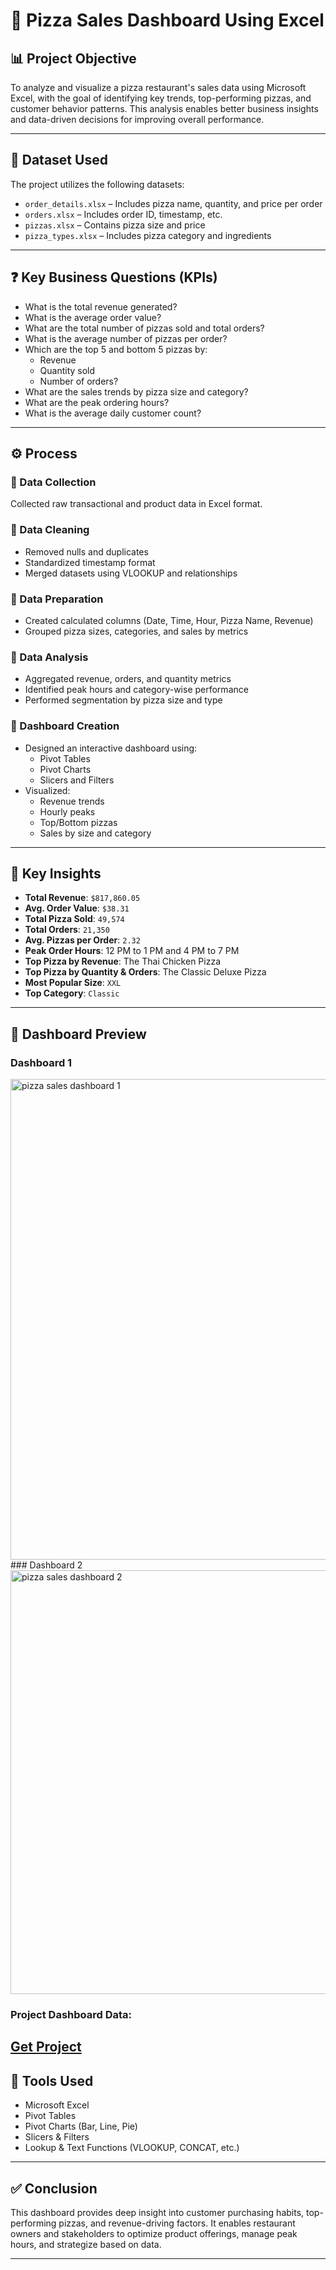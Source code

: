 # 🍕 Pizza Sales Dashboard Using Excel

## 📊 Project Objective

To analyze and visualize a pizza restaurant's sales data using Microsoft Excel, with the goal of identifying key trends, top-performing pizzas, and customer behavior patterns. This analysis enables better business insights and data-driven decisions for improving overall performance.

---

## 📁 Dataset Used

The project utilizes the following datasets:

- `order_details.xlsx` – Includes pizza name, quantity, and price per order
- `orders.xlsx` – Includes order ID, timestamp, etc.
- `pizzas.xlsx` – Contains pizza size and price
- `pizza_types.xlsx` – Includes pizza category and ingredients

---

## ❓ Key Business Questions (KPIs)

- What is the total revenue generated?
- What is the average order value?
- What are the total number of pizzas sold and total orders?
- What is the average number of pizzas per order?
- Which are the top 5 and bottom 5 pizzas by:
  - Revenue
  - Quantity sold
  - Number of orders?
- What are the sales trends by pizza size and category?
- What are the peak ordering hours?
- What is the average daily customer count?

---

## ⚙️ Process

### 🔹 Data Collection
Collected raw transactional and product data in Excel format.

### 🔹 Data Cleaning
- Removed nulls and duplicates
- Standardized timestamp format
- Merged datasets using VLOOKUP and relationships

### 🔹 Data Preparation
- Created calculated columns (Date, Time, Hour, Pizza Name, Revenue)
- Grouped pizza sizes, categories, and sales by metrics

### 🔹 Data Analysis
- Aggregated revenue, orders, and quantity metrics
- Identified peak hours and category-wise performance
- Performed segmentation by pizza size and type

### 🔹 Dashboard Creation
- Designed an interactive dashboard using:
  - Pivot Tables
  - Pivot Charts
  - Slicers and Filters
- Visualized:
  - Revenue trends
  - Hourly peaks
  - Top/Bottom pizzas
  - Sales by size and category

---

## 🧠 Key Insights

- **Total Revenue**: `$817,860.05`
- **Avg. Order Value**: `$38.31`
- **Total Pizza Sold**: `49,574`
- **Total Orders**: `21,350`
- **Avg. Pizzas per Order**: `2.32`
- **Peak Order Hours**: 12 PM to 1 PM and 4 PM to 7 PM
- **Top Pizza by Revenue**: The Thai Chicken Pizza
- **Top Pizza by Quantity & Orders**: The Classic Deluxe Pizza
- **Most Popular Size**: `XXL`
- **Top Category**: `Classic`

---

## 📸 Dashboard Preview

### Dashboard 1
<img width="769" alt="pizza sales dashboard 1" src="https://github.com/user-attachments/assets/55098118-0d77-4707-a352-c66a038204e3" />
### Dashboard 2
<img width="678" alt="pizza sales dashboard 2" src="https://github.com/user-attachments/assets/9ea3acce-2520-45d3-9a27-de65b9729524" />

### Project Dashboard Data:
<a href="https://github.com/harsha21h/Pizza-Sales-Dashboard/blob/main/pizza%20sales%20dashboard.xlsx">Get Project</a>
---

## 🧰 Tools Used

- Microsoft Excel
- Pivot Tables
- Pivot Charts (Bar, Line, Pie)
- Slicers & Filters
- Lookup & Text Functions (VLOOKUP, CONCAT, etc.)

---

## ✅ Conclusion

This dashboard provides deep insight into customer purchasing habits, top-performing pizzas, and revenue-driving factors. It enables restaurant owners and stakeholders to optimize product offerings, manage peak hours, and strategize based on data.

---
